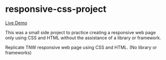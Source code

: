 # responsive-css-project

[Live Demo](https://michaelhtran120.github.io/responsive-css-project/)

This was a small side project to practice creating a responsive web page only using CSS and HTML without the assistance of a library or framework.

Replicate TNW responsive web page using CSS and HTML. (No library or frameworks)
